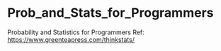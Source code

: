 # Prob_and_Stats_for_Programmers
Probability and Statistics for Programmers
Ref: https://www.greenteapress.com/thinkstats/